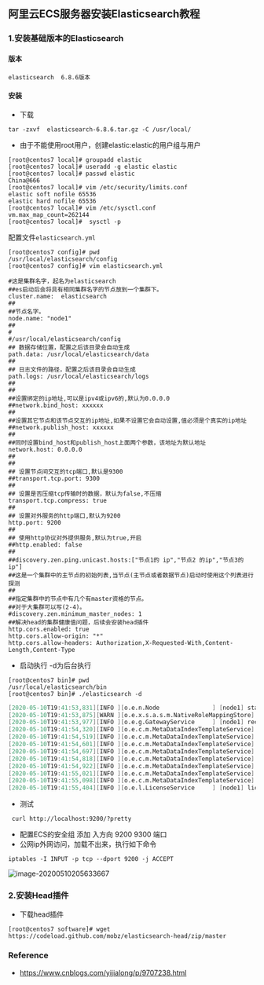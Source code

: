 ## 阿里云ECS服务器安装Elasticsearch教程

### 1.安装基础版本的Elasticsearch

#### 版本

```shell
elasticsearch  6.8.6版本
```



#### 安装

- 下载

```shell
tar -zxvf  elasticsearch-6.8.6.tar.gz -C /usr/local/
```

- 由于不能使用root用户，创建elastic:elastic的用户组与用户

```shell
[root@centos7 local]# groupadd elastic 
[root@centos7 local]# useradd -g elastic elastic 
[root@centos7 local]# passwd elastic
China@666
[root@centos7 local]# vim /etc/security/limits.conf 
elastic soft nofile 65536
elastic hard nofile 65536
[root@centos7 local]# vim /etc/sysctl.conf
vm.max_map_count=262144
[root@centos7 local]#  sysctl -p
```



配置文件`elasticsearch.yml `

```shell
[root@centos7 config]# pwd
/usr/local/elasticsearch/config
[root@centos7 config]# vim elasticsearch.yml 
```

```shell
#这是集群名字，起名为elasticsearch
##es启动后会将具有相同集群名字的节点放到一个集群下。
cluster.name:  elasticsearch
##
##节点名字。
node.name: "node1"
##
#
#/usr/local/elasticsearch/config
## 数据存储位置，配置之后该目录会自动生成
path.data: /usr/local/elasticsearch/data
##
## 日志文件的路径，配置之后该目录会自动生成
path.logs: /usr/local/elasticsearch/logs
##
##
##设置绑定的ip地址,可以是ipv4或ipv6的,默认为0.0.0.0
##network.bind_host: xxxxxx
##
##设置其它节点和该节点交互的ip地址,如果不设置它会自动设置,值必须是个真实的ip地址
##network.publish_host: xxxxxx
##
##同时设置bind_host和publish_host上面两个参数，该地址为默认地址
network.host: 0.0.0.0
##
##
## 设置节点间交互的tcp端口,默认是9300
##transport.tcp.port: 9300
##
## 设置是否压缩tcp传输时的数据，默认为false,不压缩
transport.tcp.compress: true
##
## 设置对外服务的http端口,默认为9200
http.port: 9200
##
## 使用http协议对外提供服务,默认为true,开启
##http.enabled: false
##
##discovery.zen.ping.unicast.hosts:["节点1的 ip","节点2 的ip","节点3的ip"]
##这是一个集群中的主节点的初始列表,当节点(主节点或者数据节点)启动时使用这个列表进行探测
##
##指定集群中的节点中有几个有master资格的节点。
##对于大集群可以写(2-4)。
#discovery.zen.minimum_master_nodes: 1
##解决head的集群健康值问题，后续会安装head插件
http.cors.enabled: true
http.cors.allow-origin: "*"
http.cors.allow-headers: Authorization,X-Requested-With,Content-Length,Content-Type

```

- 启动执行 -d为后台执行

```shell
[root@centos7 bin]# pwd
/usr/local/elasticsearch/bin
[root@centos7 bin]# ./elasticsearch -d 
```

```verilog
[2020-05-10T19:41:53,831][INFO ][o.e.n.Node               ] [node1] started
[2020-05-10T19:41:53,875][WARN ][o.e.x.s.a.s.m.NativeRoleMappingStore] [node1] Failed to clear cache for realms [[]]
[2020-05-10T19:41:53,977][INFO ][o.e.g.GatewayService     ] [node1] recovered [0] indices into cluster_state
[2020-05-10T19:41:54,320][INFO ][o.e.c.m.MetaDataIndexTemplateService] [node1] adding template [.triggered_watches] for index patterns [.triggered_watches*]
[2020-05-10T19:41:54,519][INFO ][o.e.c.m.MetaDataIndexTemplateService] [node1] adding template [.watch-history-9] for index patterns [.watcher-history-9*]
[2020-05-10T19:41:54,601][INFO ][o.e.c.m.MetaDataIndexTemplateService] [node1] adding template [.watches] for index patterns [.watches*]
[2020-05-10T19:41:54,697][INFO ][o.e.c.m.MetaDataIndexTemplateService] [node1] adding template [.monitoring-logstash] for index patterns [.monitoring-logstash-6-*]
[2020-05-10T19:41:54,818][INFO ][o.e.c.m.MetaDataIndexTemplateService] [node1] adding template [.monitoring-es] for index patterns [.monitoring-es-6-*]
[2020-05-10T19:41:54,922][INFO ][o.e.c.m.MetaDataIndexTemplateService] [node1] adding template [.monitoring-beats] for index patterns [.monitoring-beats-6-*]
[2020-05-10T19:41:55,021][INFO ][o.e.c.m.MetaDataIndexTemplateService] [node1] adding template [.monitoring-alerts] for index patterns [.monitoring-alerts-6]
[2020-05-10T19:41:55,098][INFO ][o.e.c.m.MetaDataIndexTemplateService] [node1] adding template [.monitoring-kibana] for index patterns [.monitoring-kibana-6-*]
[2020-05-10T19:41:55,404][INFO ][o.e.l.LicenseService     ] [node1] license [1d03326f-3e70-44cd-8beb-f6bc0fc60bb9] mode [basic] - valid

```

- 测试

```shell
 curl http://localhost:9200/?pretty
```

- 配置ECS的安全组 添加 入方向 9200 9300 端口
- 公网ip外网访问，加载不出来，执行如下命令

```shell
iptables -I INPUT -p tcp --dport 9200 -j ACCEPT
```

![image-20200510205633667](D:\Dev\SrcCode\spring-boot-climbing\data-climbing-manuscripts\src\main\install\aliyun\阿里云ECS服务器安装Elasticsearch教程.assets\image-20200510205633667.png)

### 2.安装Head插件

- 下载head插件

```shell
[root@centos7 software]# wget  https://codeload.github.com/mobz/elasticsearch-head/zip/master 
```









### Reference

- https://www.cnblogs.com/yijialong/p/9707238.html

